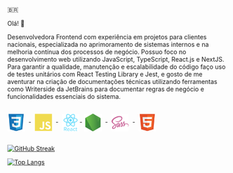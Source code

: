 
:brazil: 

Olá! 👋


Desenvolvedora Frontend com experiência em projetos para clientes nacionais, especializada no aprimoramento de sistemas internos e na melhoria contínua dos processos de negócio. 
Possuo foco no desenvolvimento web utilizando JavaScript, TypeScript, React.js e NextJS. 
Para garantir a qualidade, manutenção e escalabilidade do código faço uso de testes unitários com React Testing Library e Jest, e gosto de me aventurar na criação de documentações técnicas utilizando ferramentas como Writerside da JetBrains para documentar regras de negócio e funcionalidades essenciais do sistema.



<div style="display: inline-block"><br>
  <img align="center" alt="CSS" height="40" width="40" src="https://raw.githubusercontent.com/devicons/devicon/master/icons/css3/css3-original.svg">
  &nbsp;-&nbsp;
  <img align="center" alt="Js" height="40" width="40" src="https://raw.githubusercontent.com/devicons/devicon/master/icons/javascript/javascript-plain.svg">
    &nbsp;-&nbsp;
  <img align="center" alt="React" height="40" width="40" src="https://github.com/devicons/devicon/blob/master/icons/react/react-original-wordmark.svg">-
  <img align="center" alt="Node" height="40" width="40" src="https://raw.githubusercontent.com/devicons/devicon/master/icons/nodejs/nodejs-original.svg">
    &nbsp;-&nbsp;
  <img align="center" alt="SASS" height="40" width="40" src="https://github.com/devicons/devicon/blob/master/icons/sass/sass-original.svg">
    &nbsp;-&nbsp;
  <img align="center" alt="HTML" height="40" width="40" src="https://raw.githubusercontent.com/devicons/devicon/master/icons/html5/html5-original.svg">
    
</div><br><br>

[![GitHub Streak](https://github-readme-streak-stats.herokuapp.com/?user=keilamadap&theme=dark)](https://git.io/streak-stats)

[![Top Langs](https://github-readme-stats.vercel.app/api/top-langs/?username=keilamadap&layout=compact&theme=vision-friendly-dark&langs_count=8)](https://github.com/anuraghazra/github-readme-stats)

